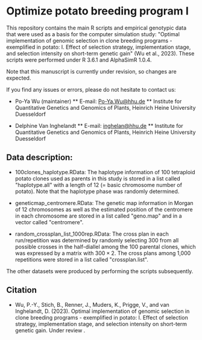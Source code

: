 # Optimize potato breeding program I

This repository contains the main R scripts and empirical genotypic data that were used as a basis for the computer simulation study: "Optimal implementation of genomic selection in clone breeding programs - exemplified in potato: I. Effect of selection strategy, implementation stage, and selection intensity on short-term genetic gain" (Wu et al., 2023). These scripts were performed under R 3.6.1 and AlphaSimR 1.0.4.

Note that this manuscript is currently under revision, so changes are expected.

If you find any issues or errors, please do not hesitate to contact us:
* Po-Ya Wu (maintainer)
  ** E-mail: Po-Ya.Wu@hhu.de
  ** Institute for Quantitative Genetics and Genomics of Plants, Heinrich Heine University Duesseldorf 
  
* Delphine Van Inghelandt 
  ** E-mail: inghelan@hhu.de
  ** Institute for Quantitative Genetics and Genomics of Plants, Heinrich Heine University Duesseldorf 
  
## Data description:
* 100clones_haplotype.RData: 
  The haplotype information of 100 tetraploid potato clones used as parents in this study is stored in a list called "haplotype.all" with a length of 12 (= basic chromosome number of potato). Note that the haplotype phase was randomly determined.

* geneticmap_centromere.RData:
  The genetic map information in Morgan of 12 chromosomes as well as the estimated position of the centromere in each chromosome are stored in a list called "geno.map" and in a vector called "centromere".

* random_crossplan_list_1000rep.RData:
  The cross plan in each run/repetition was determined by randomly selecting 300 from all possible crosses in the half-diallel among the 100 parental clones, which was expressed by a matrix with $300 \times 2$. The cross plans among 1,000 repetitions were stored in a list called "crossplan.list". 
  
The other datasets were produced by performing the scripts subsequently. 
## Citation
* Wu, P.-Y., Stich, B., Renner, J., Muders, K., Prigge, V., and van Inghelandt, D. (2023). Optimal implementation of genomic selection in clone breeding programs - exemplified in potato: I. Effect of selection strategy, implementation stage, and selection intensity on short-term genetic gain. Under review .